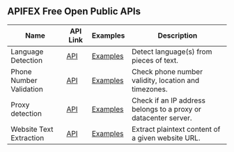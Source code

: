 ## APIFEX Free Open Public APIs
Name | API Link | Examples | Description
|---|---|---|---|
| Language Detection | [API](https://languagedetection.apifex.com/) | [Examples](https://github.com/mfgcb/APIFEX-Free-Open-Public-APIs/tree/master/language_detection) | Detect language(s) from pieces of text. |
| Phone Number Validation | [API](https://phonenumbervalidation.apifex.com/) | [Examples](https://github.com/mfgcb/APIFEX-Free-Open-Public-APIs/tree/master/phone_number_validation) | Check phone number validity, location and timezones. |
| Proxy detection | [API](https://proxydetection.apifex.com/) | [Examples](https://github.com/mfgcb/APIFEX-Free-Open-Public-APIs/tree/master/proxy_detection) | Check if an IP address belongs to a proxy or datacenter server. |
| Website Text Extraction | [API](https://websitetextextraction.apifex.com/) | [Examples](https://github.com/mfgcb/APIFEX-Free-Open-Public-APIs/tree/master/website_text_extraction) | Extract plaintext content of a given website URL. |
